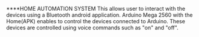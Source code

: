 ****HOME AUTOMATION SYSTEM
This allows user to interact with the devices using a Bluetooth
android application.
Arduino Mega 2560 with the Home(APK) enables to control the devices connected to Arduino.
These devices are controlled using voice commands such as "on" and "off".
